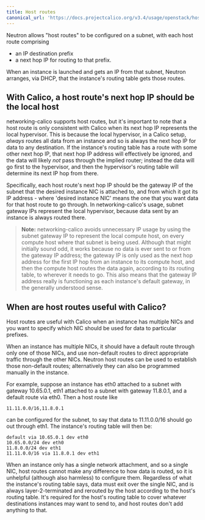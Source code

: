 ```yaml
---
title: Host routes
canonical_url: 'https://docs.projectcalico.org/v3.4/usage/openstack/host-routes'
---
```


Neutron allows "host routes" to be configured on a subnet, with each host route
comprising

- an IP destination prefix
- a next hop IP for routing to that prefix.

When an instance is launched and gets an IP from that subnet, Neutron arranges,
via DHCP, that the instance's routing table gets those routes.

With Calico, a host route's next hop IP should be the local host
----------------------------------------------------------------

networking-calico supports host routes, but it's important to note that a host
route is only consistent with Calico when its next hop IP represents the local
hypervisor.  This is because the local hypervisor, in a Calico setup, *always*
routes all data from an instance and so is always the next hop IP for data to
any destination.  If the instance's routing table has a route with some other
next hop IP, that next hop IP address will effectively be ignored, and the data
will likely *not* pass through the implied router; instead the data will go
first to the hypervisor, and then the hypervisor's routing table will determine
its next IP hop from there.

Specifically, each host route's next hop IP should be the gateway IP of the
subnet that the desired instance NIC is attached to, and from which it got its
IP address - where 'desired instance NIC' means the one that you want data for
that host route to go through.  In networking-calico's usage, subnet gateway
IPs represent the local hypervisor, because data sent by an instance is always
routed there.

> **Note:** networking-calico avoids unnecessary IP usage by using the subnet
> gateway IP to represent the local compute host, on every compute host where
> that subnet is being used.  Although that might initially sound odd, it works
> because no data is ever sent to or from the gateway IP address; the gateway
> IP is only used as the next hop address for the first IP hop from an instance
> to its compute host, and then the compute host routes the data again,
> according to its routing table, to wherever it needs to go.  This also means
> that the gateway IP address really is functioning as each instance's default
> gateway, in the generally understood sense.

When are host routes useful with Calico?
----------------------------------------

Host routes are useful with Calico when an instance has multiple NICs and you
want to specify which NIC should be used for data to particular prefixes.

When an instance has multiple NICs, it should have a default route through only
one of those NICs, and use non-default routes to direct appropriate traffic
through the other NICs.  Neutron host routes can be used to establish those
non-default routes; alternatively they can also be programmed manually in the
instance.

For example, suppose an instance has eth0 attached to a subnet with gateway
10.65.0.1, eth1 attached to a subnet with gateway 11.8.0.1, and a default route
via eth0.  Then a host route like

    11.11.0.0/16,11.8.0.1

can be configured for the subnet, to say that data to 11.11.0.0/16 should go
out through eth1.  The instance's routing table will then be:

    default via 10.65.0.1 dev eth0
    10.65.0.0/24 dev eth0
    11.8.0.0/24 dev eth1
    11.11.0.0/16 via 11.8.0.1 dev eth1

When an instance only has a single network attachment, and so a single NIC,
host routes cannot make any difference to how data is routed, so it is
unhelpful (although also harmless) to configure them.  Regardless of what the
instance's routing table says, data must exit over the single NIC, and is
always layer-2-terminated and rerouted by the host according to the host's
routing table.  It's required for the host's routing table to cover whatever
destinations instances may want to send to, and host routes don't add anything
to that.
